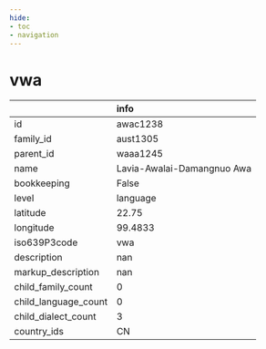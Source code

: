 ```yaml
---
hide:
- toc
- navigation
---
```

# vwa
|                      | info                       |
|:---------------------|:---------------------------|
| id                   | awac1238                   |
| family_id            | aust1305                   |
| parent_id            | waaa1245                   |
| name                 | Lavia-Awalai-Damangnuo Awa |
| bookkeeping          | False                      |
| level                | language                   |
| latitude             | 22.75                      |
| longitude            | 99.4833                    |
| iso639P3code         | vwa                        |
| description          | nan                        |
| markup_description   | nan                        |
| child_family_count   | 0                          |
| child_language_count | 0                          |
| child_dialect_count  | 3                          |
| country_ids          | CN                         |